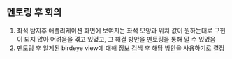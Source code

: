 ## 멘토링 후 회의

1. 좌석 탐지후 애플리케이션 화면에 보여지는 좌석 모양과 위치 값이 원하는대로 구현이 되지 않아 어려움을 겪고 있었고, 그 해결 방안을 멘토링을 통해 알 수 있었음
2. 멘토링 후 알게된 birdeye view에 대해 정보 검색 후 해당 방안을  사용하기로 결정
